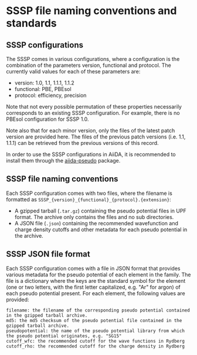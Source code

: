 # SSSP file naming conventions and standards

## SSSP configurations
The SSSP comes in various configurations, where a configuration is the combination of the parameters version, functional and protocol.
The currently valid values for each of these parameters are:

 * version:  1.0, 1.1, 1.1.1, 1.1.2
 * functional: PBE, PBEsol
 * protocol: efficiency, precision

Note that not every possible permutation of these properties necessarily corresponds to an existing SSSP configuration.
For example, there is no PBEsol configuration for SSSP 1.0.

Note also that for each minor version, only the files of the latest patch version are provided here.
The files of the previous patch versions (i.e. 1.1, 1.1.1) can be retrieved from the previous versions of this record. 

In order to use the SSSP configurations in AiiDA, it is recommended to install them through the [aiida-pseudo](https://aiida-pseudo.readthedocs.io/en/latest/) package.

## SSSP file naming conventions
Each SSSP configuration comes with two files, where the filename is formatted as `SSSP_{version}_{functional}_{protocol}.{extension}`:

 * A gzipped tarball (`.tar.gz`) containing the pseudo potential files in UPF format. The archive only contains the files and no sub directories.
 * A JSON file (`.json`) containing the recommended wavefunction and charge density cutoffs and other metadata for each pseudo potential in the archive.

## SSSP JSON file format
Each SSSP configuration comes with a file in JSON format that provides various metadata for the pseudo potential of each element in the family.
The file is a dictionary where the keys are the standard symbol for the element (one or two letters, with the first letter capitalized, e.g. "Ar" for argon) of each pseudo potential present.
For each element, the following values are provided:

    filename: the filename of the corresponding pseudo potential contained in the gzipped tarball archive.
    md5: the md5 checksum of the pseudo potential file contained in the gzipped tarball archive.
    pseudopotential: the name of the pseudo potential library from which the pseudo potential originates, e.g. "SG15"
    cutoff_wfc: the recommended cutoff for the wave functions in Rydberg
    cutoff_rho: the recommended cutoff for the charge density in Rydberg
